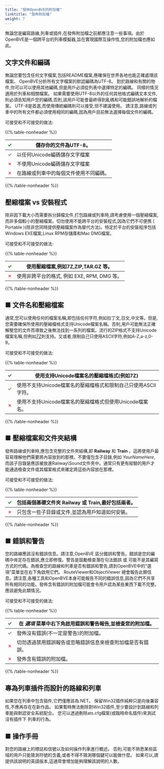 ```yaml
---
title: "發佈OpenBVE的附加檔"
linktitle: "發佈附加檔"
weight: 7
---
```


無論您是編寫路線,列車或插件,在發佈附加檔之前都應注意一些事項。由於OpenBVE是一個跨平台的列車模擬器,旨在實現國際互操作性,您的附加檔也應如此。

## 文字文件和編碼

無論您要包含任何文字檔案,包括README檔案,應確保在世界各地也能正確處理該檔案。 OpenBVE分析所有文字檔案的默認編碼為UTF-8。 對於路線和有關的物件,你可以可以使用其他編碼,但是用戶必須從列表中選擇特定的編碼。 同樣的情況適用於列車和相關檔案。 如果需要使用UTF-8以外的任何其他格式編碼文本文件,則必須告知用戶您的編碼,否則,該用戶可能會最終得到亂碼和可能錯誤地解析的檔案。 UTF-8是首選,而使用傳統編碼則可以接受,但不建議使用。 請注意,路線或列車中的所有文件都必須使用相同的編碼,因為用戶目前無法選擇每個文件的編碼。

可接受和不可接受的做法:

{{% table-nonheader %}}

| <font color="Green">✓</font> | 儲存你的文件為UTF-8。                               |
| ---------------------------- | ------------------------------------------------------------ |
| <font color="Green">✓</font> | 以任何Unicode編碼儲存文字檔案 |
| <font color="Red">✗</font>   | 不使用Unicode編碼儲存文字檔案            |
| <font color="Red">✗</font>   | 在路線或列車中的每個文件使用不同編碼。   |

{{% /table-nonheader %}}

## 壓縮檔案 vs 安裝程式

除非因下載大小而需要拆分歸檔文件,打包路線或列車時,請考慮使用一個壓縮檔案,而非多個較小的壓縮檔案。切勿使用不能跨平台的安裝程式,因為它們不可便携 ( Portable )(除非您同時提供壓縮檔案作為替代方法)。特定於平台的安裝程序包括Windows EXE檔案,Linux RPM存儲庫和Mac DMG檔案。

可接受和不可接受的做法:

{{% table-nonheader %}}

| <font color="Green">✓</font> | 使用壓縮檔案,例如7Z,ZIP,TAR.GZ 等。         |
| ---------------------------- | ----------------------------------------------------------- |
| <font color="Red">✗</font>   | 使用非跨平台的格式, 例如 EXE, RPM, DMG 等。 |

{{% /table-nonheader %}}

## ■ 文件名和壓縮檔案

通常,您可以使用任何的檔案名稱,即包括任何字符,例如拉丁文,日文,中文等。但是,您需要確保所使用的壓縮檔格式支持Unicode檔案名稱。否則,用戶可能無法正確解壓您的文件而導致之後無法找到一系列的檔案。流行的ZIP格式不支持Unicode檔案名稱,但例如[7Z](https://www.7-zip.org/)則支持。又或者,限制自己只使用ASCII字符,例如A-Z,a-z,0-9。

可接受和不可接受的做法:

{{% table-nonheader %}}

| <font color="Green">✓</font> | 使用支持Unicode檔案名的壓縮檔格式(例如7Z) |
| ---------------------------- | ------------------------------------------------------------ |
| <font color="Green">✓</font> | 使用不支持Unicode檔案名的壓縮檔格式和限制自己只使用ASCII字符。 |
| <font color="Red">✗</font>   | 使用不支持Unicode檔案名的壓縮檔格式但使用Unicode檔案名。 |

{{% /table-nonheader %}}

## ■ 壓縮檔案和文件夾結構

發佈路線或列車時,應包含完整的文件夾結構,即 **Railway** 和 **Train** 。這將使用戶最容易理解他們需要將內容放到的那裡。不要僅包含子目錄,例如 *YourNameHere*,而該子目錄是應該被放進Railway\Sound文件夾中。通常只有更有經驗的用戶才能通過檢查文件或其檔案格式來確定將這些內容放在那裡。

可接受和不可接受的做法:

{{% table-nonheader %}}

| <font color="Green">✓</font> | 包括兩個基礎文件夾 **Railway** 或 **Train**,最好包括兩者。 |
| ---------------------------- | ------------------------------------------------------------ |
| <font color="Red">✗</font>   | 只包含一些子目錄或文件,並認為用戶知道如何安裝。 |

{{% /table-nonheader %}}

## ■ 錯誤和警告

您的路線應該沒有錯誤信息。請注意,OpenBVE 區分錯誤和警告。錯誤是您的編碼中肯定存在錯誤,應立即修復。警告是鼓勵檢查潛在句法錯誤 或 可能不是其編寫方式的代碼。為檢查您的路線和列車是否有錯誤和警告,請到OpenBVE中的“選項”菜單並在右下角啟用它們。 RouteViewer和ObjectViewer 總會報告此類信息。請注意,各種工具和OpenBVE本身可能報告不同的錯誤信息,因為它們不共享所有相同的功能。發佈含有錯誤的附加檔可能會令用戶認為某些東西下載不完整。應該避免此類情況。

可接受和不可接受的做法:

{{% table-nonheader %}}

| <font color="Green">✓</font> | 在 *選項* 菜單中右下角啟用錯誤和警告報告,並檢查您的附加檔。 |
| ---------------------------- | ------------------------------------------------------------ |
| <font color="Green">✓</font> | 發佈沒有錯誤(不一定是警告)的附加檔。 |
| <font color="Red">✗</font>   | 切勿透過禁用錯誤報告或忽略錯誤信息來檢查附加檔是否有錯誤。 |
| <font color="Red">✗</font>   | 發佈含有錯誤的附加檔。                   |

{{% /table-nonheader %}}

## 專為列車插件而設計的路線和列車

如果您在列車中包含插件,它們僅應該為.NET。 保留Win32插件純粹只是向後兼容性,不應再存在在新作品。 如果暫時無法刪除對Win32插件,至少要設計到路線和列車能與默認安全系統配合。 您可以透過刪除ats.cfg檔案(或臨時命名插件)來測試沒有插件下 列車的行為。

## ■ 操作手冊

對您的路線上的標誌和信號以及如何操作列車進行概述。 否則,可能不熟悉某些區域的用戶只能猜測符號的含義,或者不得不猜測哪個鍵可以能做什麼。 如果可以,請提供該說明的英語版本,這通常會增加能夠理解該說明的人數。
